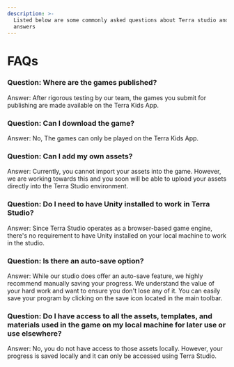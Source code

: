 ```yaml
---
description: >-
  Listed below are some commonly asked questions about Terra studio and there
  answers
---
```


# FAQs

### Question: Where are the games published?

Answer: After rigorous testing by our team, the games you submit for publishing are made available on the Terra Kids App.

### Question: Can I download the game?

Answer: No, The games can only be played on the Terra Kids App.

### Question: Can I add my own assets?

Answer: Currently, you cannot import your assets into the game. However, we are working towards this and you soon will be able to upload your assets directly into the Terra Studio environment.

### Question: Do I need to have Unity installed to work in Terra Studio?

Answer: Since Terra Studio operates as a browser-based game engine, there's no requirement to have Unity installed on your local machine to work in the studio.

### Question: Is there an auto-save option?

Answer: While our studio does offer an auto-save feature, we highly recommend manually saving your progress. We understand the value of your hard work and want to ensure you don't lose any of it. You can easily save your program by clicking on the save icon located in the main toolbar.

### Question: Do I have access to all the assets, templates, and materials used in the game on my local machine for later use or use elsewhere?

Answer: No, you do not have access to those assets locally. However, your progress is saved locally and it can only be accessed using Terra Studio.

